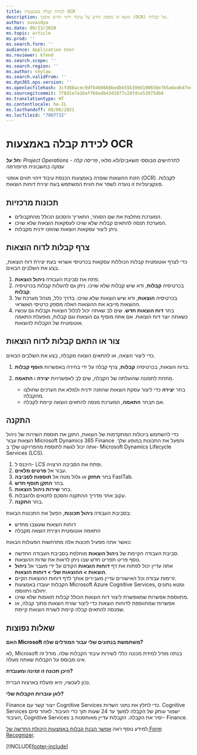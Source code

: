 ```yaml
---
title: לכידת קבלה באמצעות OCR
description: נושא זה מספק מידע על עיבוד זיהוי תווים אופטי (OCR) של קבלות.
author: suvaidya
ms.date: 09/23/2020
ms.topic: article
ms.prod: ''
ms.search.form: ''
audience: Application User
ms.reviewer: kfend
ms.search.scope: ''
ms.search.region: ''
ms.author: shylaw
ms.search.validFrom: ''
ms.dyn365.ops.version: ''
ms.openlocfilehash: 3cfd88acec9df8468668bedbb55b399d100650e765a6ed647ed528ecca9f1554
ms.sourcegitcommit: 7f8d1e7a16af769adb43d1877c28fdce53975db8
ms.translationtype: HT
ms.contentlocale: he-IL
ms.lasthandoff: 08/06/2021
ms.locfileid: "7007732"
---
```

# <a name="capture-a-receipt-using-ocr"></a>לכידת קבלה באמצעות OCR

_**חל על:** Project Operations לתרחישים מבוססי משאבים/לא מלאי, פריסה קלה - עסקה בחשבונית פרופורמה_

הזנת ההוצאות שופרה באמצעות הכנסת עיבוד זיהוי תווים אופטי (OCR) לקבלות. פונקציונליות זו נועדה לשפר את חווית המשתמש בעת יצירת דוחות הוצאות.

## <a name="key-features"></a>תכונות מרכזיות

- המערכת מחלצת את שם הסוחר, התאריך והסכום הכולל מהתקבולים.
- המערכת תנסה להתאים קבלות שלא שויכו לעסקאות הוצאות שלא שויכו.
- ניתן ליצור עסקאות הוצאות שהוזנו ידנית מקבלות.

## <a name="attach-receipts-to-an-expense-report"></a>צרף קבלות לדוח הוצאות

כדי לצרף אוטומטית קבלות הכוללות עסקאות בכרטיסי אשראי בעת יצירת דוח הוצאות, בצע את השלבים הבאים.

  1. פתח את סביבת העבודה **ניהול הוצאות**.
  2. בכרטיסיה **קבלות**, ודא שיש קבלות שלא שויכו. ניתן גם להעלות קבלות בכרטיסיה **קבלות**.
  3. בכרטיסיה **הוצאות**, ודא שיש הוצאות שלא שויכו. בדרך כלל, מנהל מערכת של ההוצאות מייבא את ההוצאות האלה מספק כרטיסי האשראי.
  4. בחר **דוח הוצאות חדש**. שים לב שאתה יכול לכלול הוצאות וקבלות גם עכשיו כשאתה יוצר דוח הוצאות. אם אתה מוסיף גם הוצאות וגם קבלות, מופעלת התאמה אוטומטית של הקבלות להוצאות.

## <a name="create-or-match-receipts-to-an-expense-report"></a>צור או התאם קבלות לדוח הוצאות
כדי ליצור הוצאה, או להתאים הוצאה מקבלה, בצע את השלבים הבאים.

  1. בדוח הוצאות, בכרטיסיה **קבלות**, צרף קבלה על ידי בחירה באפשרות **הוסף קבלות**.
  2. מתחת לתמונה שהועלתה של הקבלה, שים לב לאפשרויות **יצירה** ו **התאמה**.

      - בחר **יצירה** כדי ליצור עסקת הוצאות שהוזנה ידנית ולמלא את הערכים שחולצו מהקבלה.
      - אם תבחר **התאמה**, המערכת מנסה להתאים הוצאה קיימת לקבלה.

## <a name="installation"></a>התקנה

כדי להשתמש ביכולות המתקדמות של הוצאות, התקן את תוספת השירות של ניהול הוצאות עבור Microsoft Dynamics 365 Finance והפעל את התכונות במופע שלך. אתה יכול לגשת לתוספת מהפרויקט שלך ב- Microsoft Dynamics Lifecycle Services (LCS).

1. היכנס ל- LCS ופתח את הסביבה הרצויה.
2. עבור אל **פרטים מלאים**.
3. בחר **תחזק** או גלול מטה אל **תוספות לסביבה** FastTab.
4. בחר **התקן תוסף חדש**.
5. בחר **שירות ניהול הוצאות**.
6. עקוב אחר מדריך ההתקנה והסכם לתנאים ולהגבלות.
7. בחר **התקנה**.

בסביבת העבודה **ניהול תכונות**, הפעל את התכונות הבאות:

- דוחות הוצאות שעוצבו מחדש
- התאמה אוטומטית ויצירת הוצאה מקבלה

כאשר אתה מפעיל תכונות אלה מתרחשות הפעולות הבאות:

- סביבת העבודה הקיימת של **ניהול הוצאות** מוחלפת בסביבת העבודה החדשה.
- נוסף פריט תפריט חדש שבו ניתן לראות את שדות ההוצאות.
- אתה עדיין יכול לפתוח את דף **דוחות הוצאות** הקודם על ידי מעבר אל **ניהול הוצאות > ההוצאות שלי > דוחות הוצאות**.
- זרימות עבודה וכל האישורים עדיין מעבירים אותך לדף דוחות ההוצאות הקיים.
- הקבלות יעובדו באמצעות Microsoft Azure Cognitive Services, ומטא נתונים יחולצו ויתווספו.
- מתווספת אפשרות שמאפשרת ליצור דוח הוצאות הכולל קבלות תואמות שלא שויכו.
- אפשרות שמתווספת לדוחות הוצאות כדי ליצור שורת הוצאות מתוך קבלה, או שמנסה להתאים קבלה קיימת לשורת הוצאות קיימת.

## <a name="frequently-asked-questions"></a>שאלות נפוצות

**האם Microsoft משתמשת בנתונים שלי עבור המודלים שלה?**

לא, Microsoft בנתה מודל למידת מכונה כללי לשירות עיבוד הקבלות שלה. מודל זה אינו מבוסס על הקבלות שאתה מעלה.

**היכן תכונה זו זמינה ומעובדת?**

נכון לעכשיו, היא פועלת בארצות הברית.

**לאן עוברות הקבלות שלי?**

Finance ייצור קשר עם Cognitive Services כדי לחלץ את נתוני השדות. Cognitive Services ישמור עותק של הקבלה למשך עד 24 שעות תוך כדי העיבוד. לאחר סיום העיבוד, Cognitive Services יסיר את הקבלה. הקבלות עדיין מאוחסנות ב- Finance.

למידע נוסף ראה [אפשר הבנת קבלות באמצעות היכולת החדשה של Form Recognizer](https://azure.microsoft.com/blog/enable-receipt-understanding-with-form-recognizer-s-new-capability/).


[!INCLUDE[footer-include](../includes/footer-banner.md)]
